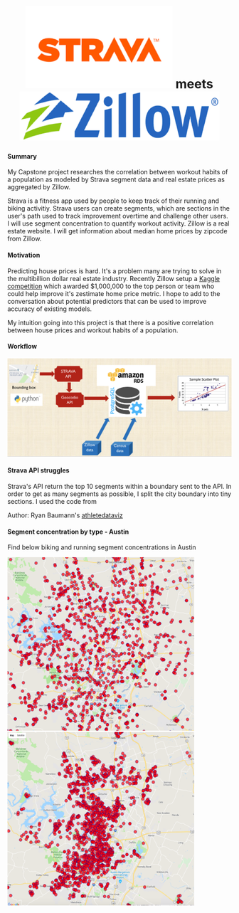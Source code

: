 # <center> <img src="images/Logo_Strava.png" width="330" height="185" /> meets <img src="images/Logo_Zillow.png" width="450" height="110" /> </center>


#### Summary
 My Capstone project researches the correlation between workout habits of a population as modeled by Strava segment data and real estate prices as aggregated by Zillow.

 Strava is a fitness app used by people to keep track of their running and biking activitiy. Strava users can create segments, which are sections in the user's path used to track improvement overtime and challenge other users. I will use segment concentration to quantify workout activity. Zillow is a real estate website. I will get information about median home prices by zipcode from Zillow.

#### Motivation

Predicting house prices is hard. It's a problem many are trying to solve in the multibillion dollar real estate industry. Recently Zillow setup a [Kaggle competition](https://www.kaggle.com/c/zillow-prize-1) which awarded $1,000,000 to the top person or team who could help improve it's zestimate home price metric. I hope to add to the conversation about potential predictors that can be used to improve accuracy of existing models.

My intuition going into this project is that there is a positive correlation between house prices and workout habits of a population.


#### Workflow
 ![workflow](images/workflow.png)



#### Strava API struggles
Strava's API return the top 10 segments within a boundary sent to the API. In order to get as many segments as possible, I split the city boundary into tiny sections. I used the code from

Author: Ryan Baumann's [athletedataviz](https://www.ryanbaumann.com/blog/2016/4/10/on-caching-how-advs-segments-works)

#### Segment concentration by type - Austin
Find below biking and running segment concentrations in Austin


<img src="images/Strava_Biking_Segments.png" width="420" height="390" />  <img src="images/Strava_Running_Segments.png" width="420" height="390" />
